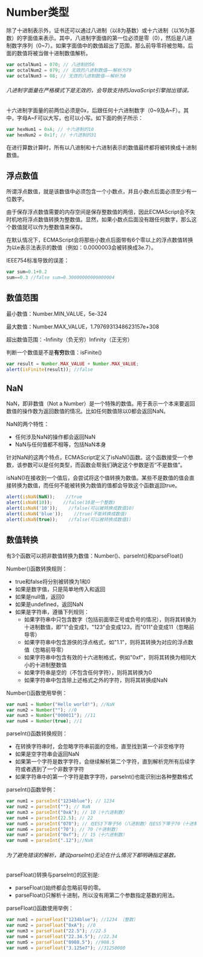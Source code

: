 # Number类型


除了十进制表示外，证书还可以通过八进制（以8为基数）或十六进制（以16为基数）的字面值来表示。其中，八进制字面值的第一位必须是零（0），然后是八进制数字序列（0~7）。如果字面值中的数值超出了范围，那么前导零将被忽略，后面的数值将被当做十进制数值解析。
```js
var octalNum1 = 070; // 八进制的56
var octalNum2 = 079; // 无效的八进制数值——解析为79
var octalNum3 = 08; // 无效的八进制数值——解析为8
```
###### 八进制字面量在严格模式下是无效的，会导致支持的JavaScript引擎抛出错误。

十六进制字面量的前两位必须是0x，后跟任何十六进制数字（0~9及A~F）。其中，字母A~F可以大写，也可以小写。如下面的例子所示：
```js
var hexNum1 = 0xA; // 十六进制的10
var hexNum2 = 0x1f; // 十六进制的31
```
在进行算数计算时，所有以八进制和十六进制表示的数值最终都将被转换成十进制数值。


## 浮点数值

所谓浮点数值，就是该数值中必须包含一个小数点，并且小数点后面必须至少有一位数字。

由于保存浮点数值需要的内存空间是保存整数值的两倍，因此ECMAScript会不失时机地将浮点数值转换为整数值。显然，如果小数点后面没有跟任何数字，那么这个数值就可以作为整数值来保存。

在默认情况下，ECMAScript会将那些小数点后面带有6个零以上的浮点数值转换为以e表示法表示的数值（例如：0.0000003会被转换成3e.7）。

IEEE754标准导致的误差：
```js
var sum=0.1+0.2
sum==0.3 //false sum=0.30000000000000004
```

## 数值范围

最小数值：Number.MIN_VALUE，5e-324

最大数值：Number.MAX_VALUE，1.7976931348623157e+308

超出数值范围：-Infinity（负无穷）Infinity（正无穷）

判断一个数值是不是**有穷**数值：isFinite()
```js
var result = Number.MAX_VALUE + Number.MAX_VALUE;
alert(isFinite(result)); //false
```

## NaN

NaN，即非数值（Not a Number）是一个特殊的数值。用于表示一个本来要返回数值的操作数为返回数值的情况。比如任何数值除以0都会返回NaN。

NaN的两个特性：
* 任何涉及NaN的操作都会返回NaN
* NaN与任何值都不相等，包括NaN本身

针对NaN的这两个特点，ECMAScript定义了isNaN()函数。这个函数接受一个参数，该参数可以是任何类型，而函数会帮我们确定这个参数是否“不是数值”。

isNaN()在接收到一个值后，会尝试将这个值转换为数值。某些不是数值的值会直接转换为数值，而任何不能被转换为数值的值都会导致这个函数返回true。
```js
alert(isNaN(NaN));    //true
alert(isNaN(10));    //false(10是一个整数)
alert(isNaN('10'));    //false(可以被转换成数值10)
alert(isNaN('blue'));    //true(不能转换成数值)
alert(isNaN(true));    //false(可以被转换成数值1)
```

## 数值转换

有3个函数可以把非数值转换为数值：Number()、parseInt()和parseFloat()

Number()函数转换规则：
* true和false将分别被转换为1和0
* 如果是数字值，只是简单地传入和返回
* 如果是null值，返回0
* 如果是undefined，返回NaN
* 如果是字符串，遵循下列规则：
  * 如果字符串中只包含数字（包括前面带正号或负号的情况），则将其转换为十进制数值，即"1"会变成1，"123"会变成123，而"011"会变成11（忽略前导零）
  * 如果字符串中包含游侠的浮点格式，如"1.1"，则将其转换为对应的浮点数值（忽略前导零）
  * 如果字符串中包含有效的十六进制格式，例如"0xf"，则将其转换为相同大小的十进制整数值
  * 如果字符串是空的（不包含任何字符），则将其转换为0
  * 如果字符串中包含除上述格式之外的字符，则将其转换成NaN

Number()函数使用举例：
```js
var num1 = Number("Hello world!"); //NaN
var num2 = Number(""); //0
var num3 = Number("000011"); //11
var num4 = Number(true); //1
```

parseInt()函数转换规则：
* 在转换字符串时，会忽略字符串前面的空格，直至找到第一个非空格字符
* 如果是空字符串会返回NaN
* 如果第一个字符是数字字符，会继续解析第二个字符，直到解析完所有后续字符或者遇到了一个非数字字符
* 如果字符串中的第一个字符是数字字符，parseInt()也能识别出各种整数格式


parseInt()函数举例：
```js
var num1 = parseInt("1234blue"); // 1234
var num2 = parseInt(""); // NaN
var num3 = parseInt("0xA"); // 10（十六进制数）
var num4 = parseInt(22.5); // 22
var num5 = parseInt("070"); // 在ES3下等于56（八进制数）在ES5下等于70（十进制）
var num6 = parseInt("70"); // 70（十进制数）
var num7 = parseInt("0xf"); // 15（十六进制数）
var num8 = parseInt(".12");//NaN
```

###### 为了避免错误的解析，建议parseInt()无论在什么情况下都明确指定基数。


parseFloat()转换与parseInt()的区别是:
* parseFloat()始终都会忽略前导的零。
* parseFloat()只解析十进制，所以没有用第二个参数指定基数的用法。


parseFloat()函数使用举例：
```js
var num1 = parseFloat("1234blue"); //1234 （整数）
var num2 = parseFloat("0xA"); //0
var num3 = parseFloat("22.5"); //22.5
var num4 = parseFloat("22.34.5"); //22.34
var num5 = parseFloat("0908.5"); //908.5
var num6 = parseFloat("3.125e7"); //31250000
```